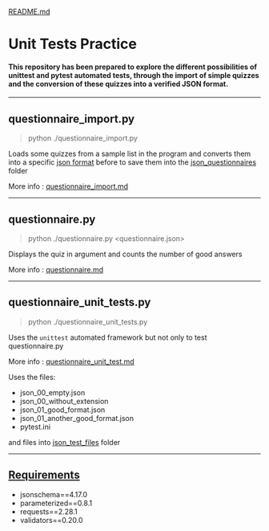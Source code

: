 [README.md](./README.md)

# Unit Tests Practice

#### This repository has been prepared to explore the different possibilities of unittest and pytest automated tests, through the import of simple quizzes and the conversion of these quizzes into a verified JSON format.

---

## questionnaire_import.py
>python ./questionnaire_import.py 

Loads some quizzes from a sample list in the program and converts them into a specific [json format](./questionnaire.md#expected-json-schema) before to save them 
into the [json_questionnaires](./json_questionnaires) folder

More info : [questionnaire_import.md](./questionnaire_import.md)

---

## questionnaire.py
>python ./questionnaire.py <questionnaire.json>

Displays the quiz in argument and counts the number of good answers

More info : [questionnaire.md](./questionnaire.md)

---

## questionnaire_unit_tests.py
>python ./questionnaire_unit_tests.py

Uses the `unittest` automated framework but not only to test questionnaire.py

More info : [questionnaire_unit_test.md](./questionnaire_unit_test.md)

Uses the files: 
- json_00_empty.json
- json_00_without_extension
- json_01_good_format.json
- json_01_another_good_format.json
- pytest.ini

and files into [json_test_files](./json_test_files) folder

---

## [Requirements](./requirements.txt)
- jsonschema==4.17.0
- parameterized==0.8.1
- requests==2.28.1
- validators==0.20.0

